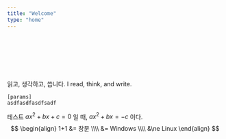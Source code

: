 ```yaml
---
title: "Welcome"
type: "home"
---
```

<br><br><br><br><br><br>
읽고, 생각하고, 씁니다.
I read, think, and write.

```
[params]
asdfasdfasdfsadf
```

테스트 $ax^2 + bx + c = 0$ 일 때,
$ax^2 + bx = -c$ 이다.
$$
\begin{align}
1+1 &= 창문 \\\\
&= Windows \\\\
&\ne Linux
\end{align}
$$